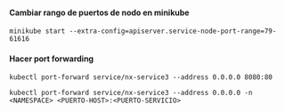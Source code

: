 #### Cambiar rango de puertos de nodo en minikube
`minikube start --extra-config=apiserver.service-node-port-range=79-61616`

#### Hacer port forwarding 
`kubectl port-forward service/nx-service3 --address 0.0.0.0 8080:80`

`kubectl port-forward service/nx-service3 --address 0.0.0.0 -n <NAMESPACE> <PUERTO-HOST>:<PUERTO-SERVICIO>`

